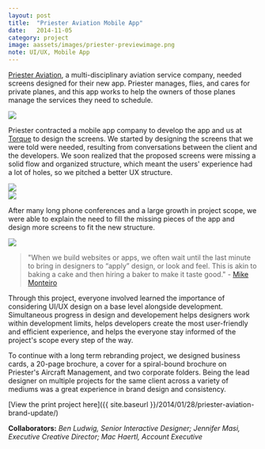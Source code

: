 ```yaml
---
layout: post
title:  "Priester Aviation Mobile App"
date:   2014-11-05
category: project
image: aassets/images/priester-previewimage.png
note: UI/UX, Mobile App
---
```



[Priester Aviation](http://priesterav.com), a multi-disciplinary aviation service company, needed screens designed for their new app. Priester manages, flies, and cares for private planes, and this app works to help the owners of those planes manage the services they need to schedule. 

<img src="{{ site.baseurl }}/assets/images/pa-1b-phone.png" class="img-responsive">

Priester contracted a mobile app company to develop the app and us at [Torque](http://torque.digital) to design the screens. We started by designing the screens that we were told were needed, resulting from conversations between the client and the developers. We soon realized that the proposed screens were missing a solid flow and organized structure, which meant the users' experience had a lot of holes, so we pitched a better UX structure. 

<section><div class="col-sm-6 col-md-6 col-lg-6"><img src="{{ site.baseurl }}/assets/images/pa-5-screens.jpg" class="img-responsive"></div>
<div class="col-sm-6 col-md-6 col-lg-6"><img src="{{ site.baseurl }}/assets/images/pa-4.jpg" class="img-responsive"></div></section>


After many long phone conferences and a large growth in project scope, we were able to explain the need to fill the missing pieces of the app and design more screens to fit the new structure.

<img src="{{ site.baseurl }}/assets/images/pa-2.jpg" class="img-responsive">


>"When we build websites or apps, we often wait until the last minute to bring in designers to “apply” design, or look and feel. This is akin to baking a cake and then hiring a baker to make it taste good." - [Mike Monteiro](https://medium.com/@monteiro/why-you-need-design-77dce41e0e0c)

Through this project, everyone involved learned the importance of considering UI/UX design on a base level alongside development. Simultaneous progress in design and developement helps designers work within development limits, helps developers create the most user-friendly and efficient experience, and helps the everyone stay informed of the project's scope every step of the way.

To continue with a long term rebranding project, we designed business cards, a 20-page brochure, a cover for a spiral-bound brochure on Priester's Aircraft Management, and two corporate folders. Being the lead designer on multiple projects for the same client across a variety of mediums was a great experience in brand design and consistency.

[View the print project here]({{ site.baseurl }}/2014/01/28/priester-aviation-brand-update/)

**Collaborators:** *Ben Ludwig, Senior Interactive Designer; Jennifer Masi, Executive Creative Director; Mac Haertl, Account Executive*